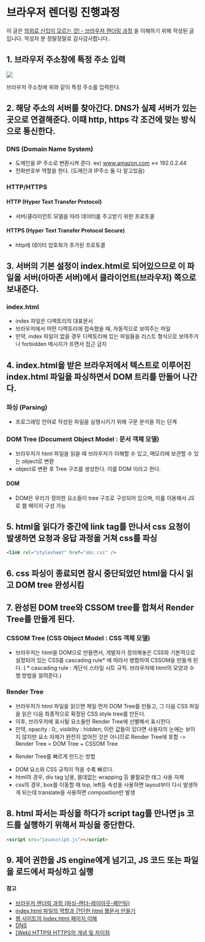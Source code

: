 # 브라우저 렌더링 진행과정
이 글은 [의외로 신입이 모르는 것! - 브라우저 렌더링 과정](https://patrick-f.tistory.com/9?category=1033516) 을 이해하기 위해 작성된 글 입니다.
작성자 분 정말정말로 감사감사합니다..

## 1. 브라우저 주소창에 특정 주소 입력
![](https://velog.velcdn.com/images/malgam/post/9b2f4515-87b5-4a19-8bd1-955a6283dc64/image.png)

브라우저 주소창에 위와 같이 특정 주소를 입력한다.

## 2. 해당 주소의 서버를 찾아간다. DNS가 실제 서버가 있는 곳으로 연결해준다. 이때 http, https 각 조건에 맞는 방식으로 통신한다.
### DNS (Domain Name System) 
- 도메인을  IP 주소로 변환시켜 준다.
 ex) www.amazon.com <-> 192.0.2.44
-  전화번호부 역할을 한다. (도메인과 IP주소 둘 다 알고있음)

### HTTP/HTTPS
#### HTTP (Hyper Text Transfer Protocol)
- 서버/클라이언트 모델을 따라 데이터를 주고받기 위한 프로토콜
#### HTTPS (Hyper Text Transfer Protocol Secure)
- http에 데이터 암호화가 추가된 프로토콜

## 3. 서버의 기본 설정이 index.html로 되어있으므로 이 파일을 서버(아마존 서버)에서 클라이언트(브라우저) 쪽으로 보내준다.
### index.html
- index 파일은 디렉토리의 대표문서
- 브라우저에서 어떤 디렉토리에 접속했을 때, 자동적으로 보여주는 파일
- 만약, index 파일이 없을 경우 디렉토리에 있는 파일들을 리스트 형식으로 보여주거나 forbidden 메시지가 뜨면서 접근 금지

## 4. index.html을 받은 브라우저에서 텍스트로 이루어진 index.html 파일을 파싱하면서 DOM 트리를 만들어 나간다.
### 파싱 (Parsing)
- 프로그래밍 언어로 작성된 파일을 실행시키기 위해 구문 분석을 하는 단계

### DOM Tree (Document Object Model : 문서 객체 모델)
- 브라우저가 html 파일을 읽을 때 브라우저가 이해할 수 있고, 메모리에 보관할 수 있는 object로 변환
- object로 변환 후 Tree 구조를 생성한다. 이를 DOM 이라고 한다.

#### DOM
- DOM은 우리가 정의한 요소들이 tree 구조로 구성되어 있으며, 이를 이용해서 JS로 웹 페이지 구성 가능

## 5. html을 읽다가 중간에 link tag를 만나서 css 요청이 발생하면 요청과 응답 과정을 거쳐 css를 파싱
```html
<link rel="stylesheet" href="abc.css" />
```

## 6. css 파싱이 종료되면 잠시 중단되었던 html을 다시 읽고 DOM tree 완성시킴

## 7. 완성된 DOM tree와 CSSOM tree를 합쳐서 Render Tree를 만들게 된다.
### CSSOM Tree (CSS Object Model : CSS 객체 모델)
- 브라우저는 html을 DOM으로 만들면서, 개발자가 정의해놓은 CSS와 기본적으로 설정되어 있는 CSS를 cascading rule* 에 따라서 병합하여 CSSOM을 만들게 된다.
( * cascading rule : 계단식 스타일 시트 규칙. 브라우저에 html의 모양과 수행 방법을 알려준다.)

### Render Tree
- 브라우저가 html 파일을 읽으면 제일 먼저 DOM Tree를 만들고, 그 다음 CSS 파일을 읽은 다음 최종적으로 확정된 CSS style tree를 만든다.
- 이후, 브라우저에 표시될 요소들만 Render Tree에 선별해서 표시한다.
- 만약, opacity : 0;, visiblity : hidden; 이런 값들이 있다면 사용자의 눈에는 보이지 않지만 요소 자체가 완전히 없어진 것은 아니므로 Render Tree에 포함
-> Render Tree = DOM Tree + CSSOM Tree

* Render Tree를 빠르게 만드는 방법
- DOM 요소와 CSS 규칙이 적을 수록 빠르다.
- html의 경우, div tag 남용, 쓸데없는 wrapping 등 불필요한 태그 사용 자제
- css의 경우, box를 이동할 때 top, left등 속성을 사용하면 layout부터 다시 발생하게 되는데 translate을 사용하면 composition만 발생

## 8. html 파서는 파싱을 하다가 script tag를 만나면 js 코드를 실행하기 위해서 파싱을 중단한다.
```html
<script src="javascript.js"></script>
```

## 9. 제어 권한을 JS engine에게 넘기고, JS 코드 또는 파일을 로드에서 파싱하고 실행


#### 참고
- [브라우저 렌더링 과정 (파싱-렌더-레이아웃-페인팅)](https://velog.io/@keinn51/1)
- [index.html 파일의 역할과 간단한 html 웹문서 만들기](https://wryul12.tistory.com/entry/indexhtml-%ED%8C%8C%EC%9D%BC%EC%9D%98-%EC%97%AD%ED%95%A0%EA%B3%BC-%EA%B0%84%EB%8B%A8%ED%95%9C-html-%EC%9B%B9%EB%AC%B8%EC%84%9C-%EB%A7%8C%EB%93%A4%EA%B8%B0)
- [웹 사이트의 Index.html 페이지 이해](https://ko.eyewated.com/%EC%9B%B9-%EC%82%AC%EC%9D%B4%ED%8A%B8%EC%9D%98-index-html-%ED%8E%98%EC%9D%B4%EC%A7%80-%EC%9D%B4%ED%95%B4/)
- [DNS](https://hopeitmst-0810.tistory.com/22)
- [[Web] HTTP와 HTTPS의 개념 및 차이점](https://mangkyu.tistory.com/98)
